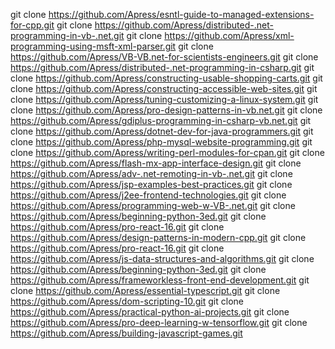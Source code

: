 
git clone https://github.com/Apress/esntl-guide-to-managed-extensions-for-cpp.git
git clone https://github.com/Apress/distributed-.net-programming-in-vb-.net.git
git clone https://github.com/Apress/xml-programming-using-msft-xml-parser.git
git clone https://github.com/Apress/VB-VB.net-for-scientists-engineers.git
git clone https://github.com/Apress/distributed-.net-programming-in-csharp.git
git clone https://github.com/Apress/constructing-usable-shopping-carts.git
git clone https://github.com/Apress/constructing-accessible-web-sites.git
git clone https://github.com/Apress/tuning-customizing-a-linux-system.git
git clone https://github.com/Apress/pro-design-patterns-in-vb.net.git
git clone https://github.com/Apress/gdiplus-programming-in-csharp-vb.net.git
git clone https://github.com/Apress/dotnet-dev-for-java-programmers.git
git clone https://github.com/Apress/php-mysql-website-programming.git
git clone https://github.com/Apress/writing-perl-modules-for-cpan.git
git clone https://github.com/Apress/flash-mx-app-interface-design.git
git clone https://github.com/Apress/adv-.net-remoting-in-vb-.net.git
git clone https://github.com/Apress/jsp-examples-best-practices.git
git clone https://github.com/Apress/j2ee-frontend-technologies.git
git clone https://github.com/Apress/programming-web-w-VB-.net.git
git clone https://github.com/Apress/beginning-python-3ed.git
git clone https://github.com/Apress/pro-react-16.git
git clone https://github.com/Apress/design-patterns-in-modern-cpp.git
git clone https://github.com/Apress/pro-react-16.git
git clone https://github.com/Apress/js-data-structures-and-algorithms.git
git clone https://github.com/Apress/beginning-python-3ed.git
git clone https://github.com/Apress/frameworkless-front-end-development.git
git clone https://github.com/Apress/essential-typescript.git
git clone https://github.com/Apress/dom-scripting-10.git
git clone https://github.com/Apress/practical-python-ai-projects.git
git clone https://github.com/Apress/pro-deep-learning-w-tensorflow.git
git clone https://github.com/Apress/building-javascript-games.git
